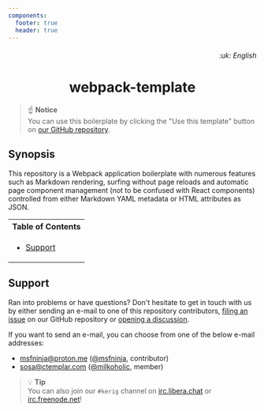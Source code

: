 ```yaml
---
components:
  footer: true
  header: true
---
```


<h6 align="right">
	<span>:uk: English</span> <!-- &#124; <a href="/README-xx.md">:xx: Xx</a> -->
</h6>

<h1 align="center">
	<span>webpack-template</span><br />
	<!-- Workflow files/badges -->
	<a href="">
		<img alt="" src="" />
	</a>
</h1>

> :point_up: **Notice**<br />
> You can use this boilerplate by clicking the "Use this template" button on [our GitHub repository](https://github.com/kerig-it/webpack-template).

## Synopsis

This repository is a Webpack application boilerplate with numerous features such as Markdown rendering, surfing without page reloads and automatic page component management (not to be confused with React components) controlled from either Markdown YAML metadata or HTML attributes as JSON.

<table/>
	<tr>
		<th>Table of Contents</th>
	</tr>
	<tr>
		<td>
			<ul>
				<li>
					<a href="#support">Support</a>
				</li>
			</ul>
		</td>
	</tr>
</table>

## Support

Ran into problems or have questions? Don't hesitate to get in touch with us by either sending an e-mail to one of this repository contributors, [filing an issue](https://github.com/kerig-it/webpack-template/issues/new/choose) on our GitHub repository or [opening a discussion](https://github.com/kerig-it/webpack-template/discussions/new).

If you want to send an e-mail, you can choose from one of the below e-mail addresses:

 - <msfninja@proton.me> ([@msfninja](https://github.com/msfninja), contributor)
 - <sosa@ctemplar.com> ([@milkoholic](https://github.com/milkoholic), member)

> :bulb: **Tip**<br />
> You can also join our `#kerig` channel on [irc.libera.chat](https://libera.chat) or [irc.freenode.net](https://freenode.net)!
